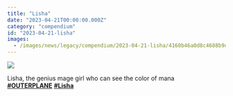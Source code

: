 ```yaml
---
title: "Lisha"
date: "2023-04-21T00:00:00.000Z"
category: "compendium"
id: "2023-04-21-lisha"
images:
  - /images/news/legacy/compendium/2023-04-21-lisha/4160b46a0d8c4688b9d2011e9a3060fd_002.webp
---
```


![](/images/news/legacy/compendium/2023-04-21-lisha/4160b46a0d8c4688b9d2011e9a3060fd_002.webp)

  
Lisha, the genius mage girl who can see the color of mana  
[**#OUTERPLANE**](/) [**#Lisha**](/)
